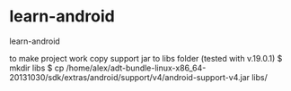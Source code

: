 learn-android
=============

learn-android

to make project work copy support jar to libs folder (tested with v.19.0.1)
$ mkdir libs
$ cp /home/alex/adt-bundle-linux-x86_64-20131030/sdk/extras/android/support/v4/android-support-v4.jar libs/
